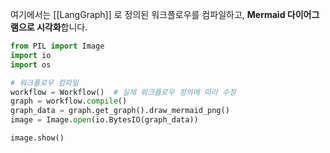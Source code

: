 여기에서는 [[LangGraph]] 로 정의된 워크플로우를 컴파일하고, **Mermaid 다이어그램으로 시각화**합니다.

```python
from PIL import Image
import io
import os

# 워크플로우 컴파일
workflow = Workflow()  # 실제 워크플로우 정의에 따라 수정
graph = workflow.compile()
graph_data = graph.get_graph().draw_mermaid_png()
image = Image.open(io.BytesIO(graph_data))

image.show()
```

